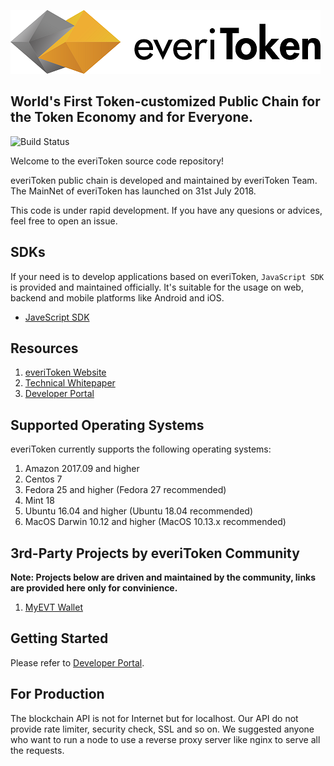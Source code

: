 ![everiToken Logo](./docs/logo.png)

**World's First Token-customized Public Chain for the Token Economy and for Everyone.**
---
![Build Status](https://codebuild.us-east-2.amazonaws.com/badges?uuid=eyJlbmNyeXB0ZWREYXRhIjoiTFFYVEF1UDVXaVZrWGNUOVlKSnphcElOMFBzZUFjZ0QwZHpoNCtseVdFdTVoa3hHeWpOQ1ZzWk51bUVHTXlIRjk4Z1d4UFJrUmVyQ2xVaWhHSkxabURJPSIsIml2UGFyYW1ldGVyU3BlYyI6IkFIWFJNOHZsVjZGOThuVzQiLCJtYXRlcmlhbFNldFNlcmlhbCI6MX0%3D&branch=master)

Welcome to the everiToken source code repository!

everiToken public chain is developed and maintained by everiToken Team. The MainNet of everiToken has launched on 31st July 2018.

This code is under rapid development. If you have any quesions or advices, feel free to open an issue.

## SDKs
If your need is to develop applications based on everiToken, `JavaScript SDK` is provided and maintained officially. It's suitable for the usage on web, backend and mobile platforms like Android and iOS.

* [JaveScript SDK](https://github.com/everitoken/evtjs)

## Resources
1. [everiToken Website](https://www.everitoken.io/)
2. [Technical Whitepaper](https://everitoken.io/docs/whitepaper.pdf)
3. [Developer Portal](https://everitoken.io/developers)

## Supported Operating Systems
everiToken currently supports the following operating systems:  
1. Amazon 2017.09 and higher
2. Centos 7
3. Fedora 25 and higher (Fedora 27 recommended)
4. Mint 18
5. Ubuntu 16.04 and higher (Ubuntu 18.04 recommended)
6. MacOS Darwin 10.12 and higher (MacOS 10.13.x recommended)

## 3rd-Party Projects by everiToken Community

**Note: Projects below are driven and maintained by the community, links are provided here only for convinience.**

1. [MyEVT Wallet](http://myevt.io)

## Getting Started

Please refer to [Developer Portal](https://www.everitoken.io/developers).

## For Production

The blockchain API is not for Internet but for localhost. Our API do not provide rate limiter, security check, SSL and so on. We suggested anyone who want to run a node to use a reverse proxy server like nginx to serve all the requests.
